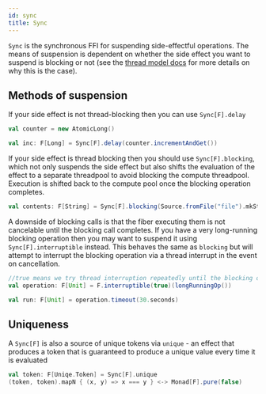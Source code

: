 ```yaml
---
id: sync
title: Sync
---
```


`Sync` is the synchronous FFI for suspending side-effectful operations. The
means of suspension is dependent on whether the side effect you want to
suspend is blocking or not (see the [thread model docs](../thread-model.md)
for more details on why this is the case).

## Methods of suspension

If your side effect is not thread-blocking then you can use `Sync[F].delay`
```scala
val counter = new AtomicLong()

val inc: F[Long] = Sync[F].delay(counter.incrementAndGet())
```

If your side effect is thread blocking then you should use `Sync[F].blocking`,
which not only suspends the side effect but also shifts the evaluation
of the effect to a separate threadpool to avoid blocking the compute
threadpool. Execution is shifted back to the compute pool once
the blocking operation completes.
```scala
val contents: F[String] = Sync[F].blocking(Source.fromFile("file").mkString)
```

A downside of blocking calls is that the fiber executing them is not cancelable
until the blocking call completes. If you have a very long-running blocking
operation then you may want to suspend it using `Sync[F].interruptible` instead.
This behaves the same as `blocking` but will attempt to interrupt the blocking
operation via a thread interrupt in the event on cancellation.
```scala
//true means we try thread interruption repeatedly until the blocking operation exits
val operation: F[Unit] = F.interruptible(true)(longRunningOp())

val run: F[Unit] = operation.timeout(30.seconds)
```

## Uniqueness

A `Sync[F]` is also a source of unique tokens via `unique` - an effect that produces a token
that is guaranteed to produce a unique value every time it is evaluated
```scala
val token: F[Uniqe.Token] = Sync[F].unique
(token, token).mapN { (x, y) => x === y } <-> Monad[F].pure(false)
```
